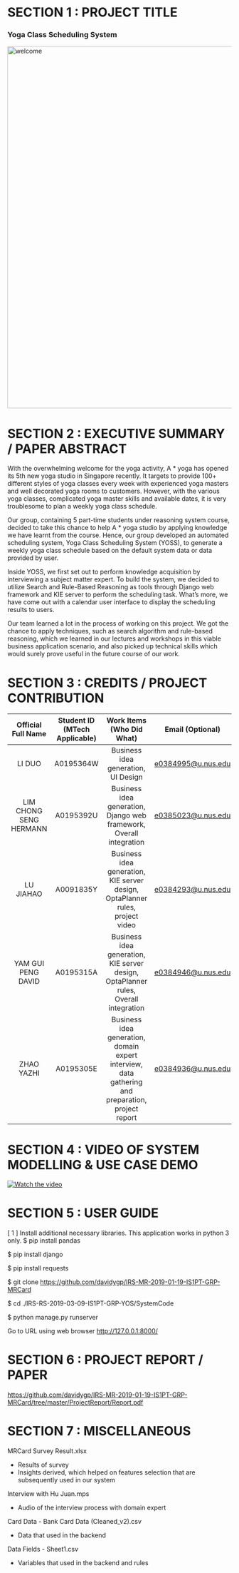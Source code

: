# SECTION 1 : PROJECT TITLE
### Yoga Class Scheduling System
<img width="812" alt="welcome" src="https://user-images.githubusercontent.com/48171290/54080819-80836a80-4333-11e9-9f1d-7f21123d454f.png">

# SECTION 2 : EXECUTIVE SUMMARY / PAPER ABSTRACT
With the overwhelming welcome for the yoga activity, A * yoga has opened its 5th new yoga studio in Singapore recently. It targets to provide 100+ different styles of yoga classes every week with experienced yoga masters and well decorated yoga rooms to customers. However, with the various yoga classes, complicated yoga master skills and available dates, it is very troublesome to plan a weekly yoga class schedule.

Our group, containing 5 part-time students under reasoning system course, decided to take this chance to help A * yoga studio by applying knowledge we have learnt from the course. Hence, our group developed an automated scheduling system, Yoga Class Scheduling System (YOSS), to generate a weekly yoga class schedule based on the default system data or data provided by user.

Inside YOSS, we first set out to perform knowledge acquisition by interviewing a subject matter expert. To build the system, we decided to utilize Search and Rule-Based Reasoning as tools through Django web framework and KIE server to perform the scheduling task. What’s more, we have come out with a calendar user interface to display the scheduling results to users.

Our team learned a lot in the process of working on this project. We got the chance to apply techniques, such as search algorithm and rule-based reasoning, which we learned in our lectures and workshops in this viable business application scenario, and also picked up technical skills which would surely prove useful in the future course of our work.


# SECTION 3 : CREDITS / PROJECT CONTRIBUTION

| Official Full Name | Student ID (MTech Applicable)| Work Items (Who Did What) | Email (Optional) |
| :---: | :---: | :---: | :---: |
| LI DUO  | A0195364W | Business idea generation, UI Design | e0384995@u.nus.edu |
| LIM CHONG SENG HERMANN | A0195392U | Business idea generation, Django web framework, Overall integration | e0385023@u.nus.edu |
| LU JIAHAO | A0091835Y | Business idea generation, KIE server design, OptaPlanner rules, project video | e0384293@u.nus.edu |
| YAM GUI PENG DAVID | A0195315A | Business idea generation, KIE server design, OptaPlanner rules, Overall integration | e0384946@u.nus.edu |
| ZHAO YAZHI | A0195305E | Business idea generation, domain expert interview, data gathering and preparation, project report | e0384936@u.nus.edu |

# SECTION 4 : VIDEO OF SYSTEM MODELLING & USE CASE DEMO
[![Watch the video](https://user-images.githubusercontent.com/48171290/54084381-cad40e00-436a-11e9-8c73-83abc096a3f2.PNG)](https://www.youtube.com/watch?v=vu1eQ-0R4e8&feature=youtu.be)


# SECTION 5 : USER GUIDE
[ 1 ] Install additional necessary libraries. This application works in python 3 only.
$ pip install pandas

$ pip install django

$ pip install requests

$ git clone https://github.com/davidygp/IRS-MR-2019-01-19-IS1PT-GRP-MRCard

$ cd ./IRS-RS-2019-03-09-IS1PT-GRP-YOS/SystemCode

$ python manage.py runserver

Go to URL using web browser http://127.0.0.1:8000/



# SECTION 6 : PROJECT REPORT / PAPER
<Github File Link>  https://github.com/davidygp/IRS-MR-2019-01-19-IS1PT-GRP-MRCard/tree/master/ProjectReport/Report.pdf

# SECTION 7 : MISCELLANEOUS
MRCard Survey Result.xlsx
+ Results of survey
+ Insights derived, which helped on features selection that are subsequently used in our system

Interview with Hu Juan.mps
+ Audio of the interview process with domain expert

Card Data - Bank Card Data (Cleaned_v2).csv
+ Data that used in the backend 

Data Fields - Sheet1.csv
+ Variables that used in the backend and rules
